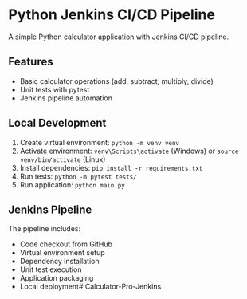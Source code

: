 # Python Jenkins CI/CD Pipeline

A simple Python calculator application with Jenkins CI/CD pipeline.

## Features
- Basic calculator operations (add, subtract, multiply, divide)
- Unit tests with pytest
- Jenkins pipeline automation

## Local Development
1. Create virtual environment: `python -m venv venv`
2. Activate environment: `venv\Scripts\activate` (Windows) or `source venv/bin/activate` (Linux)
3. Install dependencies: `pip install -r requirements.txt`
4. Run tests: `python -m pytest tests/`
5. Run application: `python main.py`

## Jenkins Pipeline
The pipeline includes:
- Code checkout from GitHub
- Virtual environment setup
- Dependency installation
- Unit test execution
- Application packaging
- Local deployment# Calculator-Pro-Jenkins

